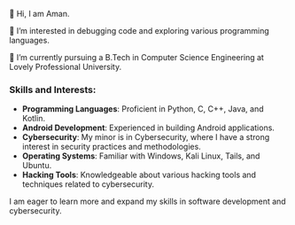 👋 Hi, I am Aman.

👀 I’m interested in debugging code and exploring various programming languages.

🌱 I’m currently pursuing a B.Tech in Computer Science Engineering at Lovely Professional University.

### Skills and Interests:
- **Programming Languages**: Proficient in Python, C, C++, Java, and Kotlin.
- **Android Development**: Experienced in building Android applications.
- **Cybersecurity**: My minor is in Cybersecurity, where I have a strong interest in security practices and methodologies.
- **Operating Systems**: Familiar with Windows, Kali Linux, Tails, and Ubuntu.
- **Hacking Tools**: Knowledgeable about various hacking tools and techniques related to cybersecurity.

I am eager to learn more and expand my skills in software development and cybersecurity.

<!---
ArmanHlo/ArmanHlo is a ✨ special ✨ repository because its `README.md` (this file) appears on your GitHub profile.
You can click the Preview link to take a look at your changes.
--->
